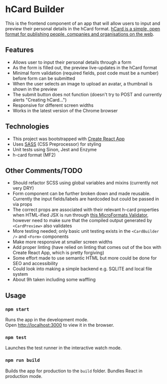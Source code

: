 # hCard Builder

This is the frontend component of an app that will allow users to input and preview their personal details in the hCard format. [hCard is a simple, open format for publishing people, companies and
organisations on the web](http://microformats.org/wiki/h-card).

## Features
* Allows user to input their personal details through a form
* As the form is filled out, the preview live-updates in the hCard format
* Minimal form validation (required fields, post code must be a number) before form can be submitted
* When the user selects an image to upload an avatar, a thumbnail is shown in the preview
* The submit button does not function (doesn't try to POST and currently alerts "Creating hCard...")
* Responsive for different screen widths
* Works in the latest version of the Chrome browser

## Technologies
* This project was bootstrapped with [Create React App](https://github.com/facebook/create-react-app)
* Uses [SASS](https://sass-lang.com/) (CSS Preprocessor) for styling
* Unit tests using Sinon, Jest and Enzyme
* h-card format (MF2)

## Other Comments/TODO

* Should refactor SCSS using global variables and mixins (currently not very DRY)
* Form component can be further broken down and made reusable. Currently the input fields/labels are hardcoded but could be passed in via props
* The correct props are associated with their relevant h-card properties when HTML-ified JSX is run through [this MicroFormats Validator](http://pin13.net/mf2/), however need to make sure that the compiled output generated by `<CardPreview>` also validates
* More testing needed; only basic unit testing exists in the `<CardBuilder />` and `<Form>` components
* Make more responsive at smaller screen widths
* Add proper linting (have relied on linting that comes out of the box with Create React App, which is pretty forgiving)
* Some effort made to use semantic HTML but more could be done for SEO and accessibility
* Could look into making a simple backend e.g. SQLITE and local file system
* About 9h taken including some waffling

## Usage

### `npm start`

Runs the app in the development mode.<br>
Open [http://localhost:3000](http://localhost:3000) to view it in the browser.

### `npm test`

Launches the test runner in the interactive watch mode.<br>

### `npm run build`

Builds the app for production to the `build` folder. Bundles React in production mode.
